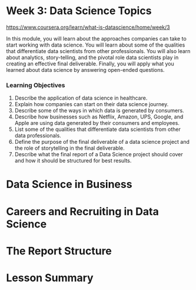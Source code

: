 # Week 3: Data Science Topics
https://www.coursera.org/learn/what-is-datascience/home/week/3

In this module, you will learn about the approaches companies can take to start working with data science. You will learn about some of the qualities that differentiate data scientists from other professionals. You will also learn about analytics, story-telling, and the pivotal role data scientists play in creating an effective final deliverable. Finally, you will apply what you learned about data science by answering open-ended questions.

### Learning Objectives
1. Describe the application of data science in healthcare.
2. Explain how companies can start on their data science journey.
3. Describe some of the ways in which data is generated by consumers.
4. Describe how businesses such as Netflix, Amazon, UPS, Google, and Apple are using data generated by their consumers and employees.
5. List some of the qualities that differentiate data scientists from other data professionals.
6. Define the purpose of the final deliverable of a data science project and the role of storytelling in the final deliverable.
7. Describe what the final report of a Data Science project should cover and how it should be structured for best results.

# Data Science in Business

# Careers and Recruiting in Data Science

# The Report Structure

# Lesson Summary
